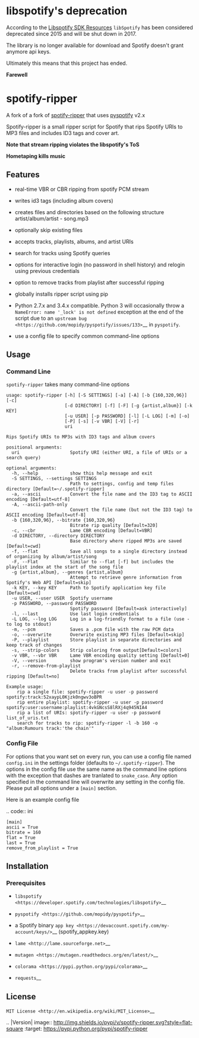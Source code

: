 # libspotify's deprecation

According to the [Libspotify SDK Resources](https://developer.spotify.com/technologies/libspotify/#libspotify-and-cocoalibspotify-downloads) `libSpotify` has been considered deprecated since 2015 and will be shut down in 2017.

The library is no longer available for download and Spotify doesn't grant anymore api keys. 

Ultimately this means that this project has ended.

**Farewell**


# spotify-ripper

A fork of a fork of
[spotify-ripper](https://github.com/robbeofficial/spotifyripper) that
uses [pyspotify](https://github.com/mopidy/pyspotify) v2.x

Spotify-ripper is a small ripper script for Spotify that rips Spotify
URIs to MP3 files and includes ID3 tags and cover art.

**Note that stream ripping violates the libspotify's ToS**

**Hometaping kills music**

## Features

-  real-time VBR or CBR ripping from spotify PCM stream

-  writes id3 tags (including album covers)

-  creates files and directories based on the following structure
   artist/album/artist - song.mp3

-  optionally skip existing files

-  accepts tracks, playlists, albums, and artist URIs

-  search for tracks using Spotify queries

-  options for interactive login (no password in shell history) and
   relogin using previous credentials

-  option to remove tracks from playlist after successful ripping

-  globally installs ripper script using pip

-  Python 2.7.x and 3.4.x compatible.  Python 3 will occasionally throw a ``NameError: name '_lock' is not defined`` exception at the end of the script due to an `upstream bug <https://github.com/mopidy/pyspotify/issues/133>`__ in ``pyspotify``.

-  use a config file to specify common command-line options

## Usage

### Command Line

``spotify-ripper`` takes many command-line options

    usage: spotify-ripper [-h] [-S SETTINGS] [-a] [-A] [-b {160,320,96}] [-c]
                          [-d DIRECTORY] [-f] [-F] [-g {artist,album}] [-k KEY]
                          [-u USER] [-p PASSWORD] [-l] [-L LOG] [-m] [-o]
                          [-P] [-s] [-v VBR] [-V] [-r]
                          uri

    Rips Spotify URIs to MP3s with ID3 tags and album covers

    positional arguments:
      uri                   Spotify URI (either URI, a file of URIs or a search query)

    optional arguments:
      -h, --help            show this help message and exit
      -S SETTINGS, --settings SETTINGS
                            Path to settings, config and temp files directory [Default=~/.spotify-ripper]
      -a, --ascii           Convert the file name and the ID3 tag to ASCII encoding [Default=utf-8]
      -A, --ascii-path-only
                            Convert the file name (but not the ID3 tag) to ASCII encoding [Default=utf-8]
      -b {160,320,96}, --bitrate {160,320,96}
                            Bitrate rip quality [Default=320]
      -c, --cbr             Lame CBR encoding [Default=VBR]
      -d DIRECTORY, --directory DIRECTORY
                            Base directory where ripped MP3s are saved [Default=cwd]
      -f, --flat            Save all songs to a single directory instead of organizing by album/artist/song
      -F, --Flat            Similar to --flat [-f] but includes the playlist index at the start of the song file
      -g {artist,album}, --genres {artist,album}
                            Attempt to retrieve genre information from Spotify's Web API [Default=skip]
      -k KEY, --key KEY     Path to Spotify application key file [Default=cwd]
      -u USER, --user USER  Spotify username
      -p PASSWORD, --password PASSWORD
                            Spotify password [Default=ask interactively]
      -l, --last            Use last login credentials
      -L LOG, --log LOG     Log in a log-friendly format to a file (use - to log to stdout)
      -m, --pcm             Saves a .pcm file with the raw PCM data
      -o, --overwrite       Overwrite existing MP3 files [Default=skip]
      -P, --playlist        Store playlist in separate directories and keep track of changes
      -s, --strip-colors    Strip coloring from output[Default=colors]
      -v VBR, --vbr VBR     Lame VBR encoding quality setting [Default=0]
      -V, --version         show program's version number and exit
      -r, --remove-from-playlist
                            Delete tracks from playlist after successful ripping [Default=no]

    Example usage:
        rip a single file: spotify-ripper -u user -p password spotify:track:52xaypL0Kjzk0ngwv3oBPR
        rip entire playlist: spotify-ripper -u user -p password spotify:user:username:playlist:4vkGNcsS8lRXj4q945NIA4
        rip a list of URIs: spotify-ripper -u user -p password list_of_uris.txt
        search for tracks to rip: spotify-ripper -l -b 160 -o "album:Rumours track:'the chain'"

### Config File

For options that you want set on every run, you can use a config file named ``config.ini`` in the settings folder (defaults to ``~/.spotify-ripper``).  The options in the config file use the same name as the command line options with the exception that dashes are tranlated to ``snake_case``.  Any option specified in the command line will overwrite any setting in the config file.  Please put all options under a ``[main]`` section.

Here is an example config file

.. code:: ini

    [main]
    ascii = True
    bitrate = 160
    flat = True
    last = True
    remove_from_playlist = True

## Installation

### Prerequisites

-  `libspotify <https://developer.spotify.com/technologies/libspotify>`__

-  `pyspotify <https://github.com/mopidy/pyspotify>`__

-  a Spotify binary `app
   key <https://devaccount.spotify.com/my-account/keys/>`__
   (spotify\_appkey.key)

-  `lame <http://lame.sourceforge.net>`__

-  `mutagen <https://mutagen.readthedocs.org/en/latest/>`__

-  `colorama <https://pypi.python.org/pypi/colorama>`__

- `requests`__

## License

`MIT License <http://en.wikipedia.org/wiki/MIT_License>`__

.. |Version| image:: http://img.shields.io/pypi/v/spotify-ripper.svg?style=flat-square
  :target: https://pypi.python.org/pypi/spotify-ripper
